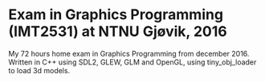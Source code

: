 # Exam in Graphics Programming (IMT2531) at NTNU Gjøvik, 2016

My 72 hours home exam in Graphics Programming from december 2016.
Written in C++ using SDL2, GLEW, GLM and OpenGL, using tiny_obj_loader to load 3d models.

